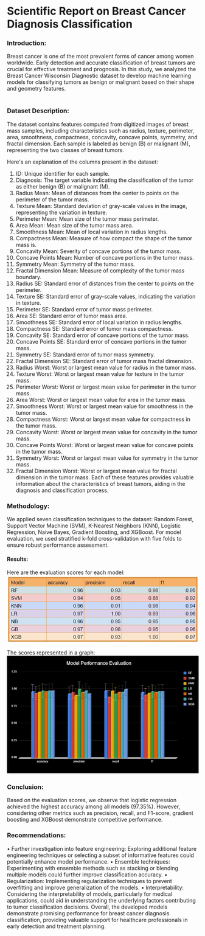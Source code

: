 # Scientific Report on Breast Cancer Diagnosis Classification
### Introduction: <br>
Breast cancer is one of the most prevalent forms of cancer among women worldwide. Early detection and accurate classification of breast tumors are crucial for effective treatment and prognosis. In this study, we analyzed the Breast Cancer Wisconsin Diagnostic dataset to develop machine learning models for classifying tumors as benign or malignant based on their shape and geometry features.
<br><br>
### Dataset Description:<br>
The dataset contains features computed from digitized images of breast mass samples, including characteristics such as radius, texture, perimeter, area, smoothness, compactness, concavity, concave points, symmetry, and fractal dimension. Each sample is labeled as benign (B) or malignant (M), representing the two classes of breast tumors.

Here's an explanation of the columns present in the dataset:
1.	ID: Unique identifier for each sample.
2.	Diagnosis: The target variable indicating the classification of the tumor as either benign (B) or malignant (M).
3.	Radius Mean: Mean of distances from the center to points on the perimeter of the tumor mass.
4.	Texture Mean: Standard deviation of gray-scale values in the image, representing the variation in texture.
5.	Perimeter Mean: Mean size of the tumor mass perimeter.
6.	Area Mean: Mean size of the tumor mass area.
7.	Smoothness Mean: Mean of local variation in radius lengths.
8.	Compactness Mean: Measure of how compact the shape of the tumor mass is.
9.	Concavity Mean: Severity of concave portions of the tumor mass.
10.	Concave Points Mean: Number of concave portions in the tumor mass.
11.	Symmetry Mean: Symmetry of the tumor mass.
12.	Fractal Dimension Mean: Measure of complexity of the tumor mass boundary.
13.	Radius SE: Standard error of distances from the center to points on the perimeter.
14.	Texture SE: Standard error of gray-scale values, indicating the variation in texture.
15.	Perimeter SE: Standard error of tumor mass perimeter.
16.	Area SE: Standard error of tumor mass area.
17.	Smoothness SE: Standard error of local variation in radius lengths.
18.	Compactness SE: Standard error of tumor mass compactness.
19.	Concavity SE: Standard error of concave portions of the tumor mass.
20.	Concave Points SE: Standard error of concave portions in the tumor mass.
21.	Symmetry SE: Standard error of tumor mass symmetry.
22.	Fractal Dimension SE: Standard error of tumor mass fractal dimension.
23.	Radius Worst: Worst or largest mean value for radius in the tumor mass.
24.	Texture Worst: Worst or largest mean value for texture in the tumor mass.
25.	Perimeter Worst: Worst or largest mean value for perimeter in the tumor mass.
26.	Area Worst: Worst or largest mean value for area in the tumor mass.
27.	Smoothness Worst: Worst or largest mean value for smoothness in the tumor mass.
28.	Compactness Worst: Worst or largest mean value for compactness in the tumor mass.
29.	Concavity Worst: Worst or largest mean value for concavity in the tumor mass.
30.	Concave Points Worst: Worst or largest mean value for concave points in the tumor mass.
31.	Symmetry Worst: Worst or largest mean value for symmetry in the tumor mass.
32.	Fractal Dimension Worst: Worst or largest mean value for fractal dimension in the tumor mass.
Each of these features provides valuable information about the characteristics of breast tumors, aiding in the diagnosis and classification process.

### Methodology:<br>
We applied seven classification techniques to the dataset: Random Forest, Support Vector Machine (SVM), K-Nearest Neighbors (KNN), Logistic Regression, Naive Bayes, Gradient Boosting, and XGBoost. For model evaluation, we used stratified k-fold cross-validation with five folds to ensure robust performance assessment.<br>
#### Results:<br>
Here are the evaluation scores for each model:<br>
![Alt Text](chart.jpg) <br>

The scores represented in a graph:<br>
![Alt Text](graph.jpg) <br>
### Conclusion:
Based on the evaluation scores, we observe that logistic regression achieved the highest accuracy among all models (97.35%). However, considering other metrics such as precision, recall, and F1-score, gradient boosting and XGBoost demonstrate competitive performance. <br>
### Recommendations:
•	Further investigation into feature engineering: Exploring additional feature engineering techniques or selecting a subset of informative features could potentially enhance model performance.
•	Ensemble techniques: Experimenting with ensemble methods such as stacking or blending multiple models could further improve classification accuracy.
•	Regularization: Implementing regularization techniques to prevent overfitting and improve generalization of the models.
•	Interpretability: Considering the interpretability of models, particularly for medical applications, could aid in understanding the underlying factors contributing to tumor classification decisions.
Overall, the developed models demonstrate promising performance for breast cancer diagnosis classification, providing valuable support for healthcare professionals in early detection and treatment planning.
